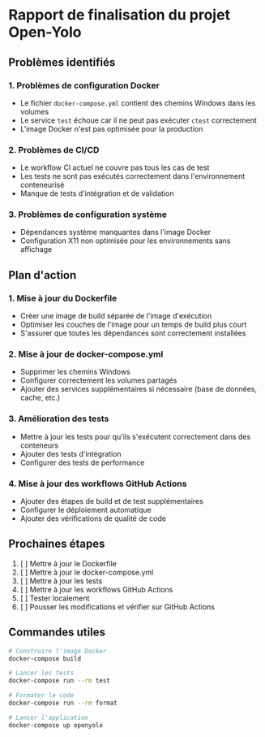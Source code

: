 # Rapport de finalisation du projet Open-Yolo

## Problèmes identifiés

### 1. Problèmes de configuration Docker
- Le fichier `docker-compose.yml` contient des chemins Windows dans les volumes
- Le service `test` échoue car il ne peut pas exécuter `ctest` correctement
- L'image Docker n'est pas optimisée pour la production

### 2. Problèmes de CI/CD
- Le workflow CI actuel ne couvre pas tous les cas de test
- Les tests ne sont pas exécutés correctement dans l'environnement conteneurisé
- Manque de tests d'intégration et de validation

### 3. Problèmes de configuration système
- Dépendances système manquantes dans l'image Docker
- Configuration X11 non optimisée pour les environnements sans affichage

## Plan d'action

### 1. Mise à jour du Dockerfile
- Créer une image de build séparée de l'image d'exécution
- Optimiser les couches de l'image pour un temps de build plus court
- S'assurer que toutes les dépendances sont correctement installées

### 2. Mise à jour de docker-compose.yml
- Supprimer les chemins Windows
- Configurer correctement les volumes partagés
- Ajouter des services supplémentaires si nécessaire (base de données, cache, etc.)

### 3. Amélioration des tests
- Mettre à jour les tests pour qu'ils s'exécutent correctement dans des conteneurs
- Ajouter des tests d'intégration
- Configurer des tests de performance

### 4. Mise à jour des workflows GitHub Actions
- Ajouter des étapes de build et de test supplémentaires
- Configurer le déploiement automatique
- Ajouter des vérifications de qualité de code

## Prochaines étapes

1. [ ] Mettre à jour le Dockerfile
2. [ ] Mettre à jour le docker-compose.yml
3. [ ] Mettre à jour les tests
4. [ ] Mettre à jour les workflows GitHub Actions
5. [ ] Tester localement
6. [ ] Pousser les modifications et vérifier sur GitHub Actions

## Commandes utiles

```bash
# Construire l'image Docker
docker-compose build

# Lancer les tests
docker-compose run --rm test

# Formater le code
docker-compose run --rm format

# Lancer l'application
docker-compose up openyolo
```
